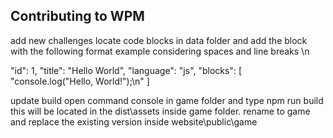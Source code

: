 ## Contributing to WPM
add new challenges
locate code blocks in data folder and add the block with the following format example considering spaces and line breaks \n

"id": 1,
"title": "Hello World",
"language": "js",
"blocks": [
  "console.log(\"Hello, World!\");\n"
]

update build
open command console in game folder and type npm run build
this will be located in the dist\assets inside game folder.
rename to game and replace the existing version inside website\public\game
